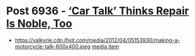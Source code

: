 # Post 6936 - [&#8216;Car Talk&#8217; Thinks Repair Is Noble, Too](https://www.ifixit.com/News/6936/car-talk)

- https://valkyrie.cdn.ifixit.com/media/2012/04/05153930/making-a-motorcycle-talk-600x400.jpeg [media item](media-28326.md)